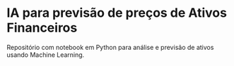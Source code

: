 # IA para previsão de preços de Ativos Financeiros
Repositório com notebook em Python para análise e previsão de ativos usando Machine Learning.
